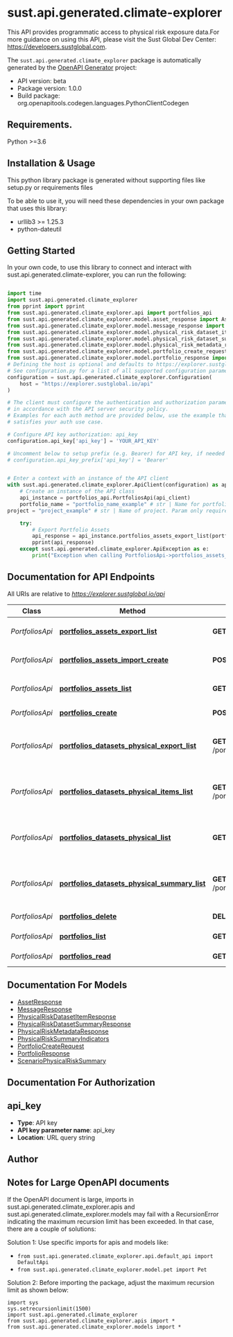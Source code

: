 # sust.api.generated.climate-explorer
This API provides programmatic access to physical risk exposure data.For more guidance on using this API, please visit the Sust Global Dev Center: https://developers.sustglobal.com.

The `sust.api.generated.climate_explorer` package is automatically generated by the [OpenAPI Generator](https://openapi-generator.tech) project:

- API version: beta
- Package version: 1.0.0
- Build package: org.openapitools.codegen.languages.PythonClientCodegen

## Requirements.

Python >=3.6

## Installation & Usage

This python library package is generated without supporting files like setup.py or requirements files

To be able to use it, you will need these dependencies in your own package that uses this library:

* urllib3 >= 1.25.3
* python-dateutil

## Getting Started

In your own code, to use this library to connect and interact with sust.api.generated.climate-explorer,
you can run the following:

```python

import time
import sust.api.generated.climate_explorer
from pprint import pprint
from sust.api.generated.climate_explorer.api import portfolios_api
from sust.api.generated.climate_explorer.model.asset_response import AssetResponse
from sust.api.generated.climate_explorer.model.message_response import MessageResponse
from sust.api.generated.climate_explorer.model.physical_risk_dataset_item_response import PhysicalRiskDatasetItemResponse
from sust.api.generated.climate_explorer.model.physical_risk_dataset_summary_response import PhysicalRiskDatasetSummaryResponse
from sust.api.generated.climate_explorer.model.physical_risk_metadata_response import PhysicalRiskMetadataResponse
from sust.api.generated.climate_explorer.model.portfolio_create_request import PortfolioCreateRequest
from sust.api.generated.climate_explorer.model.portfolio_response import PortfolioResponse
# Defining the host is optional and defaults to https://explorer.sustglobal.io/api
# See configuration.py for a list of all supported configuration parameters.
configuration = sust.api.generated.climate_explorer.Configuration(
    host = "https://explorer.sustglobal.io/api"
)

# The client must configure the authentication and authorization parameters
# in accordance with the API server security policy.
# Examples for each auth method are provided below, use the example that
# satisfies your auth use case.

# Configure API key authorization: api_key
configuration.api_key['api_key'] = 'YOUR_API_KEY'

# Uncomment below to setup prefix (e.g. Bearer) for API key, if needed
# configuration.api_key_prefix['api_key'] = 'Bearer'


# Enter a context with an instance of the API client
with sust.api.generated.climate_explorer.ApiClient(configuration) as api_client:
    # Create an instance of the API class
    api_instance = portfolios_api.PortfoliosApi(api_client)
    portfolio_name = "portfolio_name_example" # str | Name for portfolio
project = "project_example" # str | Name of project. Param only required when user may access more than one. (optional)

    try:
        # Export Portfolio Assets
        api_response = api_instance.portfolios_assets_export_list(portfolio_name, project=project)
        pprint(api_response)
    except sust.api.generated.climate_explorer.ApiException as e:
        print("Exception when calling PortfoliosApi->portfolios_assets_export_list: %s\n" % e)
```

## Documentation for API Endpoints

All URIs are relative to *https://explorer.sustglobal.io/api*

Class | Method | HTTP request | Description
------------ | ------------- | ------------- | -------------
*PortfoliosApi* | [**portfolios_assets_export_list**](sust/api/generated/climate_explorer/docs/PortfoliosApi.md#portfolios_assets_export_list) | **GET** /portfolios/{portfolio_name}/assets/export | Export Portfolio Assets
*PortfoliosApi* | [**portfolios_assets_import_create**](sust/api/generated/climate_explorer/docs/PortfoliosApi.md#portfolios_assets_import_create) | **POST** /portfolios/{portfolio_name}/assets/import | Import Portfolio Assets
*PortfoliosApi* | [**portfolios_assets_list**](sust/api/generated/climate_explorer/docs/PortfoliosApi.md#portfolios_assets_list) | **GET** /portfolios/{portfolio_name}/assets | List Portfolio Assets
*PortfoliosApi* | [**portfolios_create**](sust/api/generated/climate_explorer/docs/PortfoliosApi.md#portfolios_create) | **POST** /portfolios/ | Create Portfolio
*PortfoliosApi* | [**portfolios_datasets_physical_export_list**](sust/api/generated/climate_explorer/docs/PortfoliosApi.md#portfolios_datasets_physical_export_list) | **GET** /portfolios/{portfolio_name}/datasets/physical/export | Export Physical Risk Exposure Dataset
*PortfoliosApi* | [**portfolios_datasets_physical_items_list**](sust/api/generated/climate_explorer/docs/PortfoliosApi.md#portfolios_datasets_physical_items_list) | **GET** /portfolios/{portfolio_name}/datasets/physical/items | Get Physical Risk Exposure Data
*PortfoliosApi* | [**portfolios_datasets_physical_list**](sust/api/generated/climate_explorer/docs/PortfoliosApi.md#portfolios_datasets_physical_list) | **GET** /portfolios/{portfolio_name}/datasets/physical | Get Physical Risk Exposure Metadata
*PortfoliosApi* | [**portfolios_datasets_physical_summary_list**](sust/api/generated/climate_explorer/docs/PortfoliosApi.md#portfolios_datasets_physical_summary_list) | **GET** /portfolios/{portfolio_name}/datasets/physical/summary | Get Physical Risk Exposure Summary
*PortfoliosApi* | [**portfolios_delete**](sust/api/generated/climate_explorer/docs/PortfoliosApi.md#portfolios_delete) | **DELETE** /portfolios/{portfolio_name}/ | Delete Portfolio
*PortfoliosApi* | [**portfolios_list**](sust/api/generated/climate_explorer/docs/PortfoliosApi.md#portfolios_list) | **GET** /portfolios/ | List Portfolios
*PortfoliosApi* | [**portfolios_read**](sust/api/generated/climate_explorer/docs/PortfoliosApi.md#portfolios_read) | **GET** /portfolios/{portfolio_name}/ | Get Portfolio


## Documentation For Models

 - [AssetResponse](sust/api/generated/climate_explorer/docs/AssetResponse.md)
 - [MessageResponse](sust/api/generated/climate_explorer/docs/MessageResponse.md)
 - [PhysicalRiskDatasetItemResponse](sust/api/generated/climate_explorer/docs/PhysicalRiskDatasetItemResponse.md)
 - [PhysicalRiskDatasetSummaryResponse](sust/api/generated/climate_explorer/docs/PhysicalRiskDatasetSummaryResponse.md)
 - [PhysicalRiskMetadataResponse](sust/api/generated/climate_explorer/docs/PhysicalRiskMetadataResponse.md)
 - [PhysicalRiskSummaryIndicators](sust/api/generated/climate_explorer/docs/PhysicalRiskSummaryIndicators.md)
 - [PortfolioCreateRequest](sust/api/generated/climate_explorer/docs/PortfolioCreateRequest.md)
 - [PortfolioResponse](sust/api/generated/climate_explorer/docs/PortfolioResponse.md)
 - [ScenarioPhysicalRiskSummary](sust/api/generated/climate_explorer/docs/ScenarioPhysicalRiskSummary.md)


## Documentation For Authorization


## api_key

- **Type**: API key
- **API key parameter name**: api_key
- **Location**: URL query string


## Author




## Notes for Large OpenAPI documents
If the OpenAPI document is large, imports in sust.api.generated.climate_explorer.apis and sust.api.generated.climate_explorer.models may fail with a
RecursionError indicating the maximum recursion limit has been exceeded. In that case, there are a couple of solutions:

Solution 1:
Use specific imports for apis and models like:
- `from sust.api.generated.climate_explorer.api.default_api import DefaultApi`
- `from sust.api.generated.climate_explorer.model.pet import Pet`

Solution 2:
Before importing the package, adjust the maximum recursion limit as shown below:
```
import sys
sys.setrecursionlimit(1500)
import sust.api.generated.climate_explorer
from sust.api.generated.climate_explorer.apis import *
from sust.api.generated.climate_explorer.models import *
```

